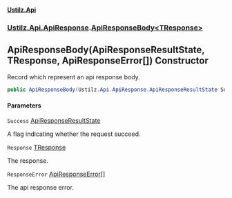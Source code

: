 #### [Ustilz.Api](index.md 'index')
### [Ustilz.Api.ApiResponse](Ustilz.Api.ApiResponse.md 'Ustilz.Api.ApiResponse').[ApiResponseBody&lt;TResponse&gt;](Ustilz.Api.ApiResponse.ApiResponseBody_TResponse_.md 'Ustilz.Api.ApiResponse.ApiResponseBody<TResponse>')

## ApiResponseBody(ApiResponseResultState, TResponse, ApiResponseError[]) Constructor

Record which represent an api response body.

```csharp
public ApiResponseBody(Ustilz.Api.ApiResponse.ApiResponseResultState Success, TResponse? Response, params Ustilz.Api.ApiResponse.ApiResponseError[] ResponseError);
```
#### Parameters

<a name='Ustilz.Api.ApiResponse.ApiResponseBody_TResponse_.ApiResponseBody(Ustilz.Api.ApiResponse.ApiResponseResultState,TResponse,Ustilz.Api.ApiResponse.ApiResponseError[]).Success'></a>

`Success` [ApiResponseResultState](Ustilz.Api.ApiResponse.ApiResponseResultState.md 'Ustilz.Api.ApiResponse.ApiResponseResultState')

A flag indicating whether the request succeed.

<a name='Ustilz.Api.ApiResponse.ApiResponseBody_TResponse_.ApiResponseBody(Ustilz.Api.ApiResponse.ApiResponseResultState,TResponse,Ustilz.Api.ApiResponse.ApiResponseError[]).Response'></a>

`Response` [TResponse](Ustilz.Api.ApiResponse.ApiResponseBody_TResponse_.md#Ustilz.Api.ApiResponse.ApiResponseBody_TResponse_.TResponse 'Ustilz.Api.ApiResponse.ApiResponseBody<TResponse>.TResponse')

The response.

<a name='Ustilz.Api.ApiResponse.ApiResponseBody_TResponse_.ApiResponseBody(Ustilz.Api.ApiResponse.ApiResponseResultState,TResponse,Ustilz.Api.ApiResponse.ApiResponseError[]).ResponseError'></a>

`ResponseError` [ApiResponseError](Ustilz.Api.ApiResponse.ApiResponseError.md 'Ustilz.Api.ApiResponse.ApiResponseError')[[]](https://docs.microsoft.com/en-us/dotnet/api/System.Array 'System.Array')

The api response error.